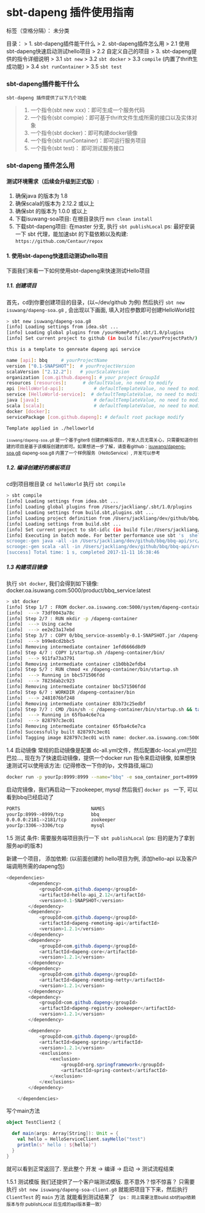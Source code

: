 # sbt-dapeng 插件使用指南

标签（空格分隔）： 未分类

目录：
    > 1. sbt-dapeng插件能干什么
    > 2. sbt-dapeng插件怎么用
    >   2.1 使用sbt-dapeng快速启动测试hello项目
    >   2.2 自定义自己的项目
    > 3. sbt-dapeng提供的指令详细说明
    >   3.1 ```sbt new```
    >   3.2 ```sbt docker```
    >   3.3 ```compile``` (内置了thrift生成功能)
    >   3.4 ```sbt runContainer```
    >   3.5 ```sbt test```

### sbt-dapeng插件能干什么
    sbt-dapeng 插件提供了以下几个功能
> 1. 一个指令(sbt new xxx)：即可生成一个服务代码
> 2. 一个指令(sbt compie)：即可基于thrift文件生成所需的接口以及实体对象
> 3. 一个指令(sbt docker)：即可构建docker镜像
> 4. 一个指令(sbt runContainer)：即可运行服务项目
> 5. 一个指令(sbt test)： 即可测试服务接口

### sbt-dapeng 插件怎么用
#### 测试环境需求（后续会升级到正式版）:
1. 确保java 的版本为 1.8
2. 确保scala的版本为 2.12.2 或以上
3. 确保sbt 的版本为  1.0.0 或以上
4. 下载isuwang-soa项目: 在根目录执行 ```mvn clean install```
5. 下载sbt-dapeng项目: 在master 分支, 执行 ```sbt publishLocal```
ps: 最好安装一下 sbt 代理，能加速sbt 的下载依赖以及构建:  ```https://github.com/Centaur/repox```

#### 1. 使用sbt-dapeng快速启动测试hello项目
下面我们来看一下如何使用sbt-dapeng来快速测试Hello项目

##### 1.1.  创建项目
首先，cd到你要创建项目的目录，(以~/dev/github 为例)
然后执行 ```sbt new isuwang/dapeng-soa.g8``` , 会出现以下画面, 填入对应参数即可创建HelloWorld拉
```sh
> sbt new isuwang/dapeng-soa.g8
[info] Loading settings from idea.sbt ...
[info] Loading global plugins from /yourHomePath/.sbt/1.0/plugins
[info] Set current project to github (in build file:/yourProjectPath/)

this is a template to genreate dapeng api service

name [api]: bbq     # yourProjectName
version ["0.1-SNAPSHOT"]:  # yourProjectVersion
scalaVersion ["2.12.2"]:   # yourScalaVersion
organization [com.github.dapeng]: # your project GroupId
resources [resources]:      # defaultValue, no need to modify
api [HelloWorld-api]:           # defaultTemplateValue, no need to modify
service [HelloWorld-service]:  # defaultTemplateValue, no need to modify
java [java]:                    # defaultTemplateValue, no need to modify
scala [scala]:                  # defaultTemplateValue, no need to modify
docker [docker]:
servicePackage [com.github.dapeng]: # default root package modify

Template applied in ./helloworld
```

<small>`isuwang/dapeng-soa.g8` 是一个基于giter8 创建的模版项目，开发人员无需关心，只需要知道你创建的项目是基于该模版创建的即可。如果想进一步了解，请查看github：[isuwang/dapeng-soa.g8](https://github.com/isuwang/dapeng-soa.g8)
dapeng-soa.g8 内置了一个样例服务（HelloService）, 开发可以参考</small>

##### 1.2. 编译创建好的模板项目
cd到项目根目录 ```cd helloWorld``` 执行 ```sbt compile```
```sh
> sbt compile
[info] Loading settings from idea.sbt ...
[info] Loading global plugins from /Users/jackliang/.sbt/1.0/plugins
[info] Loading settings from build.sbt,plugins.sbt ...
[info] Loading project definition from /Users/jackliang/dev/github/bbq/project
[info] Loading settings from build.sbt ...
[info] Set current project to sbt-idlc (in build file:/Users/jackliang/dev/github/bbq/)
[info] Executing in batch mode. For better performance use sbt 's  shell
scrooge:-gen java -all -in /Users/jackliang/dev/github/bbq/bbq-api/src/main/resources/thrifts -out /Users/jackliang/dev/github/bbq/bbq-api/src/main
scrooge:-gen scala -all -in /Users/jackliang/dev/github/bbq/bbq-api/src/main/resources/thrifts -out /Users/jackliang/dev/github/bbq/bbq-api/src/main
[success] Total time: 1 s, completed 2017-11-11 16:38:46
```

##### 1.3 构建项目镜像
执行 ```sbt docker```, 我们会得到如下镜像:
docker.oa.isuwang.com:5000/product/bbq_service:latest
```sh
> sbt docker
[info] Step 1/7 : FROM docker.oa.isuwang.com:5000/system/dapeng-container:1.2.1
[info]  ---> 73df0043a78c
[info] Step 2/7 : RUN mkdir -p /dapeng-container
[info]  ---> Using cache
[info]  ---> ee2e23a17ebd
[info] Step 3/7 : COPY 0/bbq_service-assembly-0.1-SNAPSHOT.jar /dapeng-container/apps
[info]  ---> b99e8cd2bbc5
[info] Removing intermediate container 1efd6666d8d9
[info] Step 4/7 : COPY 1/startup.sh /dapeng-container/bin/
[info]  ---> 911fa73a3791
[info] Removing intermediate container c1b0bb2efdb4
[info] Step 5/7 : RUN chmod +x /dapeng-container/bin/startup.sh
[info]  ---> Running in bbc571506fdd
[info]  ---> 7823dab2c923
[info] Removing intermediate container bbc571506fdd
[info] Step 6/7 : WORKDIR /dapeng-container/bin
[info]  ---> 2481076bf248
[info] Removing intermediate container 83b73c25edbf
[info] Step 7/7 : CMD /bin/sh -c /dapeng-container/bin/startup.sh && tail -F /dapeng-container/bin/startup.sh
[info]  ---> Running in 65fba4c6e7ca
[info]  ---> 828797c3ec01
[info] Removing intermediate container 65fba4c6e7ca
[info] Successfully built 828797c3ec01
[info] Tagging image 828797c3ec01 with name: docker.oa.isuwang.com:5000/product/bbq_service:latest
```
1.4 启动镜像
常规的启动镜像是配置 dc-all.yml文件，然后配置dc-local.yml巴拉巴拉..., 现在为了快速启动镜像，提供一个docker run 指令来启动镜像, 如果想快速测试可以使用该方法: (记得修改一下你的Ip，文件路径,端口)

```sh
docker run -p yourIp:8999:8999 --name="bbq" -e soa_container_port=8999 -e soa_container_ip=yourIp -e soa_service_port=8999 -e soa_service_ip=yourIp -e soa_zookeeper_host=yourIp:2181 -e LANG=zh_CN.UTF-8 --env-file /yourWorkPath/kscompose/.envs/application.env --add-host soa_zookeeper:yourIp  --add-host db-master:yourIp docker.oa.isuwang.com:5000/product/bbq_service:latest
```
启动完镜像，我们再启动一下zookeeper, mysql
然后我们 ```docker ps ``` 一下, 可以看到bbq已经启动了
``` sh
PORTS                          NAMES
yourIp:8999->8999/tcp          bbq
0.0.0.0:2181->2181/tcp         zookeeper
yourIp:3306->3306/tcp          mysql
```


1.5 测试
条件: 需要服务端项目执行一下 ```sbt publishLocal```
    (ps: 目的是为了拿到服务api的版本)

新建一个项目，
添加依赖: (以前面创建的 hello项目为例, 添加hello-api 以及客户端调用所需的dapeng包)
```java
<dependencies>
        <dependency>
            <groupId>com.github.dapeng</groupId>
            <artifactId>hello-api_2.12</artifactId>
            <version>0.1-SNAPSHOT</version>
        </dependency>
        <dependency>
            <groupId>com.github.dapeng</groupId>
            <artifactId>dapeng-remoting-api</artifactId>
            <version>1.2.1</version>
        </dependency>
        <dependency>
            <groupId>com.github.dapeng</groupId>
            <artifactId>dapeng-core</artifactId>
            <version>1.2.1</version>
        </dependency>
        <dependency>
            <groupId>com.github.dapeng</groupId>
            <artifactId>dapeng-remoting-netty</artifactId>
            <version>1.2.1</version>
        </dependency>
        <dependency>
            <groupId>com.github.dapeng</groupId>
            <artifactId>dapeng-registry-zookeeper</artifactId>
            <version>1.2.1</version>
        </dependency>

        <dependency>
            <groupId>com.github.dapeng</groupId>
            <artifactId>dapeng-spring</artifactId>
            <version>1.2.1</version>
            <exclusions>
                <exclusion>
                    <groupId>org.springframework</groupId>
                    <artifactId>spring-context</artifactId>
                </exclusion>
            </exclusions>
        </dependency>

    </dependencies>
```
写个main方法
```scala
object TestClient2 {

  def main(args: Array[String]): Unit = {
    val hello = HelloServiceClient.sayHello("test")
    println(s" hello : ${hello}")
  }
}
```
就可以看到正常返回了. 至此整个 开发 -> 编译 -> 启动 -> 测试流程结束

1.5.1 测试模版
我们还提供了一个客户端测试模版. 意不意外？惊不惊喜？
只需要执行 ```sbt new isuwang/dapeng-soa-client.g8``` 就能把项目下下来，然后执行```ClientTest``` 的 ```main``` 方法 就能看到测试结果了
<small>（ps： 同上需要注意build.sbt的api依赖版本与你 publishLocal 后生成的api版本要一致）</small>